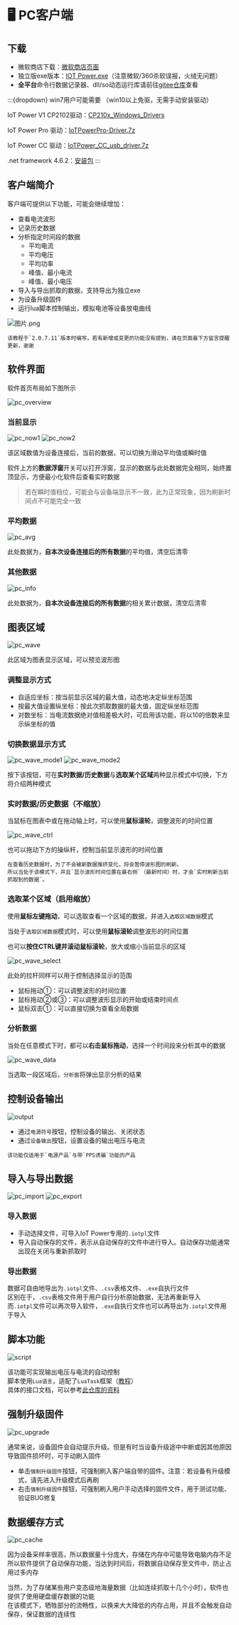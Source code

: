 # 🖥 PC客户端

## 下载

- 微软商店下载：[微软商店页面](https://www.microsoft.com/store/apps/9N8S8M8226SH)
- 独立版exe版本：[IOT Power.exe](https://arduino.luatos.com/iotpower/latest.html)（注意微软/360杀软误报，火绒无问题）
- **全平台**命令行数据记录器、dll/so动态运行库请前往[gitee仓库](https://gitee.com/openLuat/iot-power)查看

:::{dropdown} win7用户可能需要
（win10以上免驱，无需手动安装驱动）

IoT Power V1 CP2102驱动：[CP210x_Windows_Drivers](https://www.silabs.com/documents/public/software/CP210x_Windows_Drivers.zip)

IoT Power Pro 驱动：[IoTPowerPro-Driver.7z](https://arduino.luatos.com/iotpower/IoTPowerPro-Driver.7z)

IoT Power CC 驱动：[IoTPower_CC_usb_driver.7z](https://arduino.luatos.com/iotpower/IoTPower_CC_usb_driver.7z)

.net framework 4.6.2：[安装包](https://dotnet.microsoft.com/zh-cn/download/dotnet-framework/thank-you/net462-offline-installer)
:::

## 客户端简介

客户端可提供以下功能，可能会继续增加：

- 查看电流波形
- 记录历史数据
- 分析指定时间段的数据
  - 平均电流
  - 平均电压
  - 平均功率
  - 峰值、最小电流
  - 峰值、最小电压
- 导入与导出抓取的数据，支持导出为独立exe
- 为设备升级固件
- 运行lua脚本控制输出，模拟电池等设备放电曲线

![图片.png](img/client1.png)

```{note}
该教程于`2.0.7.11`版本时编写，若有新增或变更的功能没有提到，请在页面最下方留言提醒更新，谢谢
```

## 软件界面

软件首页布局如下图所示

![pc_overview](img/pc_overview.png)

### 当前显示

![pc_now1](img/pc_now1.png)
![pc_now2](img/pc_now2.png)

该区域数值为设备连接后，当前的数据，可以切换为滑动平均值或瞬时值

软件上方的**数据浮窗**开关可以打开浮窗，显示的数据与此处数据完全相同，始终置顶显示，方便最小化软件后查看实时数据

> 若在瞬时值档位，可能会与设备端显示不一致，此为正常现象，因为刷新时间点不可能完全一致

### 平均数据

![pc_avg](img/pc_avg.png)

此处数据为，**自本次设备连接后的所有数据**的平均值，清空后清零

### 其他数据

![pc_info](img/pc_info.png)

此处数据为，**自本次设备连接后的所有数据**的相关累计数据，清空后清零

## 图表区域

![pc_wave](img/pc_wave.png)

此区域为图表显示区域，可以预览波形图

### 调整显示方式

- 自适应坐标：按当前显示区域的最大值，动态地决定纵坐标范围
- 按最大值设置纵坐标：按此次抓取数据的最大值，固定纵坐标范围
- 对数坐标：当电流数据绝对值相差极大时，可启用该功能，将以10的倍数来显示纵坐标的值

### 切换数据显示方式

![pc_wave_mode1](img/pc_wave_mode1.png)
![pc_wave_mode2](img/pc_wave_mode2.png)

按下该按钮，可在**实时数据/历史数据**与**选取某个区域**两种显示模式中切换，下方将介绍两种模式

### 实时数据/历史数据（不缩放）

当鼠标在图表中或在拖动轴上时，可以使用**鼠标滚轮**，调整波形的时间位置

![pc_wave_ctrl](img/pc_wave_ctrl.png)

也可以拖动下方的操纵杆，控制当前显示波形的时间位置

```{notice}
在查看历史数据时，为了不会被新数据推挤变化，将会暂停波形图的刷新。
所以当处于该模式下，并且`显示波形时间位置在最右侧`（最新时间）时，才会`实时刷新当前抓取到的数据`。  
```

### 选取某个区域（启用缩放）

使用**鼠标左键拖动**，可以选取查看一个区域的数据，并进入`选取区域数据`模式

当处于`选取区域数据`模式时，可以使用**鼠标滚轮**调整波形的时间位置

也可以**按住CTRL键并滚动鼠标滚轮**，放大或缩小当前显示的区域

![pc_wave_select](img/pc_wave_select.png)

此处的拉杆同样可以用于控制选择显示的范围

- 鼠标拖动①：可以调整波形的时间位置
- 鼠标拖动②或③：可以调整波形显示的开始或结束时间点
- 鼠标双击①：可以直接切换为查看全局数据

### 分析数据

当处在任意模式下时，都可以**右击鼠标拖动**，选择一个时间段来分析其中的数据

![pc_wave_data](img/pc_wave_data.png)

当选取一段区域后，`分析窗`将弹出显示分析的结果

## 控制设备输出

![output](img/client2.png)

- 通过`电源符号`按钮，控制设备的输出、关闭状态
- 通过`设备输出`按钮，设置设备的输出电压与电流

```{note}
该功能仅适用于`电源产品`与带`PPS诱骗`功能的产品
```

## 导入与导出数据

![pc_import](img/pc_import.png)
![pc_export](img/pc_export.png)

### 导入数据

- 手动选择文件，可导入IoT Power专用的`.iotpl`文件
- 导入自动保存的文件，表示从自动保存的文件中进行导入。自动保存功能通常出现在关闭与重新抓取时

### 导出数据

数据可自由地导出为`.iotpl`文件、`.csv`表格文件、`.exe`自执行文件  
区别在于，`.csv`表格文件用于用户自行分析原始数据，无法再重新导入  
而`.iotpl`文件可以再次导入软件，`.exe`自执行文件也可以再导出为`.iotpl`文件用于导入

## 脚本功能

![script](img/client3.png)

该功能可实现输出电压与电流的自动控制  
脚本使用`Lua语言`，适配了`LuaTask`框架（[教程](https://wiki.luatos.com/luaGuide/luatask.html)）  
具体的接口文档，可以参考[此仓库的资料](https://gitee.com/openLuat/iot-power)

## 强制升级固件

![pc_upgrade](img/pc_upgrade.png)

通常来说，设备固件会自动提示升级。但是有时当设备升级途中中断或因其他原因导致固件损坏时，可手动刷入固件

- 单击`强制升级固件`按钮，可强制刷入客户端自带的固件。注意：若设备有升级模式，请先进入升级模式后再刷
- 右击`强制升级固件`按钮，可强制刷入用户手动选择的固件文件，用于测试功能、验证BUG修复

## 数据缓存方式

![pc_cache](img/pc_cache.png)

因为设备采样率很高，所以数据量十分庞大，存储在内存中可能导致电脑内存不足  
所以软件提供了自动保存功能，当达到时间后，将数据自动保存至文件中，防止占用过多内存

当然，为了存储某些用户变态级地海量数据（比如连续抓取十几个小时），软件也提供了使用硬盘缓存数据的功能  
在该模式下，牺牲部分的流畅性，以换来大大降低的内存占用，并且不会触发自动保存，保证数据的连续性  

<script>
if (navigator.language.indexOf("CN") < 0 && confirm ("Are you want to switch to English version of this page?")) {
    window.location.href = "pc-en.html";
}
if(navigator.userAgent.indexOf("Windows NT 6") >= 0) {
  alert("Win7用户须知，请阅读完再关！\nWin7必须手动安装驱动才能运行！\n要装两个驱动！运行和升级模式分别装。\n需要.net framework 4.6.2才能运行客户端！\n不支持x86架构32位的电脑！");
}
</script>
